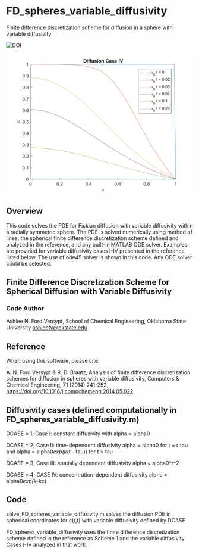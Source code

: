 # FD_spheres_variable_diffusivity
Finite difference discretization scheme for diffusion in a sphere with variable diffusivity

[![DOI](https://zenodo.org/badge/92102324.svg)](https://zenodo.org/badge/latestdoi/92102324)

![GUI screenshot](FD_spheres_variable_diffusivity.png)

## Overview
This code solves the PDE for Fickian diffusion with variable diffusivity within a radially symmetric sphere. The PDE is solved numerically using method of lines, the spherical finite difference discretization scheme defined and analyzed in the reference, and any built-in MATLAB ODE solver. Examples are provided for variable diffusivity cases I-IV presented in the reference listed below. The use of ode45 solver is shown in this code. Any ODE solver could be selected.

## Finite Difference Discretization Scheme for Spherical Diffusion with Variable Diffusivity
### Code Author
Ashlee N. Ford Versypt, School of Chemical Engineering, Oklahoma State University
ashleefv@okstate.edu

## Reference
When using this software, please cite:

A. N. Ford Versypt & R. D. Braatz, Analysis of finite difference discretization schemes for diffusion in spheres with variable diffusivity, Computers & Chemical Engineering, 71 (2014) 241-252, https://doi.org/10.1016/j.compchemeng.2014.05.022

## Diffusivity cases (defined computationally in FD_spheres_variable_diffusivity.m)
DCASE = 1; 
Case I: constant diffusivity with alpha = alpha0

DCASE = 2;
Case II: time-dependent diffusivity
alpha = alpha0 for t =< tau
and
alpha = alpha0*exp(k*(t - tau)) for t > tau

DCASE = 3;
Case III: spatially dependent diffusivity
alpha = alpha0*r^2

DCASE = 4;
CASE IV: concentration-dependent diffusivity
alpha = alpha0*exp(k-k*c)

## Code
solve_FD_spheres_variable_diffusivity.m solves the diffusion PDE in spherical coordinates for c(r,t) with variable diffusivity defined by DCASE

FD_spheres_variable_diffusivity uses the finite difference discretization scheme defined in the reference as Scheme 1 and the variable diffusivity Cases I-IV analyzed in that work.
